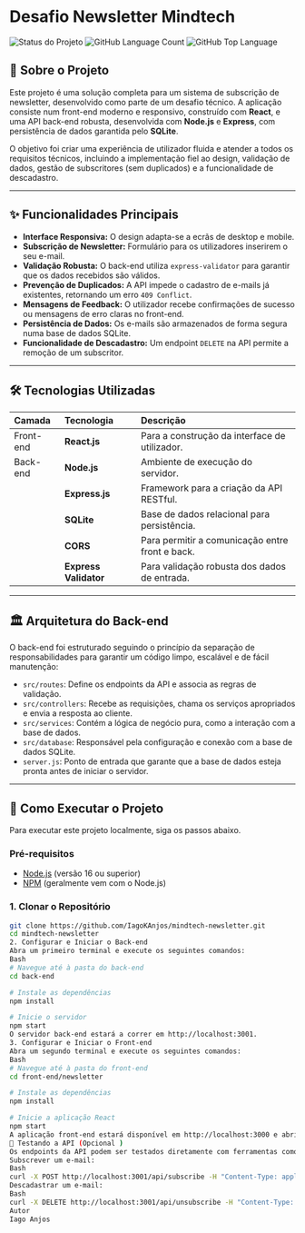 # Desafio Newsletter Mindtech

![Status do Projeto](https://img.shields.io/badge/status-conclu%C3%ADdo-green)
![GitHub Language Count](https://img.shields.io/github/languages/count/IagoKAnjos/mindtech-newsletter)
![GitHub Top Language](https://img.shields.io/github/languages/top/IagoKAnjos/mindtech-newsletter?color=blue)

## 📝 Sobre o Projeto

Este projeto é uma solução completa para um sistema de subscrição de newsletter, desenvolvido como parte de um desafio técnico. A aplicação consiste num front-end moderno e responsivo, construído com **React**, e uma API back-end robusta, desenvolvida com **Node.js** e **Express**, com persistência de dados garantida pelo **SQLite**.

O objetivo foi criar uma experiência de utilizador fluida e atender a todos os requisitos técnicos, incluindo a implementação fiel ao design, validação de dados, gestão de subscritores (sem duplicados) e a funcionalidade de descadastro.

---

## ✨ Funcionalidades Principais

- **Interface Responsiva:** O design adapta-se a ecrãs de desktop e mobile.
- **Subscrição de Newsletter:** Formulário para os utilizadores inserirem o seu e-mail.
- **Validação Robusta:** O back-end utiliza `express-validator` para garantir que os dados recebidos são válidos.
- **Prevenção de Duplicados:** A API impede o cadastro de e-mails já existentes, retornando um erro `409 Conflict`.
- **Mensagens de Feedback:** O utilizador recebe confirmações de sucesso ou mensagens de erro claras no front-end.
- **Persistência de Dados:** Os e-mails são armazenados de forma segura numa base de dados SQLite.
- **Funcionalidade de Descadastro:** Um endpoint `DELETE` na API permite a remoção de um subscritor.

---

## 🛠️ Tecnologias Utilizadas

| Camada    | Tecnologia            | Descrição                                       |
| :-------- | :-------------------- | :---------------------------------------------- |
| Front-end | **React.js**          | Para a construção da interface de utilizador.   |
| Back-end  | **Node.js**           | Ambiente de execução do servidor.               |
|           | **Express.js**        | Framework para a criação da API RESTful.        |
|           | **SQLite**            | Base de dados relacional para persistência.     |
|           | **CORS**              | Para permitir a comunicação entre front e back. |
|           | **Express Validator** | Para validação robusta dos dados de entrada.    |

---

## 🏛️ Arquitetura do Back-end

O back-end foi estruturado seguindo o princípio da separação de responsabilidades para garantir um código limpo, escalável e de fácil manutenção:

- `src/routes`: Define os endpoints da API e associa as regras de validação.
- `src/controllers`: Recebe as requisições, chama os serviços apropriados e envia a resposta ao cliente.
- `src/services`: Contém a lógica de negócio pura, como a interação com a base de dados.
- `src/database`: Responsável pela configuração e conexão com a base de dados SQLite.
- `server.js`: Ponto de entrada que garante que a base de dados esteja pronta antes de iniciar o servidor.

---

## 🚀 Como Executar o Projeto

Para executar este projeto localmente, siga os passos abaixo.

### Pré-requisitos

- [Node.js](https://nodejs.org/en/) (versão 16 ou superior)
- [NPM](https://www.npmjs.com/) (geralmente vem com o Node.js)

### 1. Clonar o Repositório

```bash
git clone https://github.com/IagoKAnjos/mindtech-newsletter.git
cd mindtech-newsletter
2. Configurar e Iniciar o Back-end
Abra um primeiro terminal e execute os seguintes comandos:
Bash
# Navegue até à pasta do back-end
cd back-end

# Instale as dependências
npm install

# Inicie o servidor
npm start
O servidor back-end estará a correr em http://localhost:3001.
3. Configurar e Iniciar o Front-end
Abra um segundo terminal e execute os seguintes comandos:
Bash
# Navegue até à pasta do front-end
cd front-end/newsletter

# Instale as dependências
npm install

# Inicie a aplicação React
npm start
A aplicação front-end estará disponível em http://localhost:3000 e abrirá automaticamente no seu navegador.
🧪 Testando a API (Opcional )
Os endpoints da API podem ser testados diretamente com ferramentas como o Postman ou curl.
Subscrever um e-mail:
Bash
curl -X POST http://localhost:3001/api/subscribe -H "Content-Type: application/json" -d '{"email": "teste@exemplo.com"}'
Descadastrar um e-mail:
Bash
curl -X DELETE http://localhost:3001/api/unsubscribe -H "Content-Type: application/json" -d '{"email": "teste@exemplo.com"}'
Autor
Iago Anjos
```

